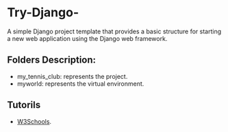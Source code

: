 # Try-Django-
A simple Django project template that provides a basic structure for starting a new web application using the Django web framework.

## Folders Description:
- my_tennis_club: represents the project. 
- myworld: represents the virtual environment. 

## Tutorils 
- [W3Schools](https://www.w3schools.com/django/index.php).

